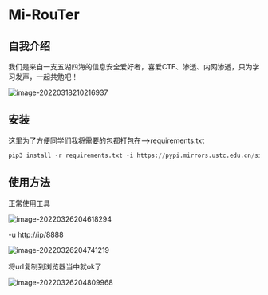 # Mi-RouTer

## 自我介绍

我们是来自一支五湖四海的信息安全爱好者，喜爱CTF、渗透、内网渗透，只为学习发声，一起共勉吧！

![image-20220318210216937](/Users/summer/Documents/GitHub/Mi-RouTer/image/image-20220318210216937.png)

## 安装

这里为了方便同学们我将需要的包都打包在-->requirements.txt

```python
pip3 install -r requirements.txt -i https://pypi.mirrors.ustc.edu.cn/simple/
```

## 使用方法

正常使用工具

![image-20220326204618294](/Users/summer/Documents/GitHub/Mi-RouTer/image/image-20220326204618294.png)

-u http://ip/8888

![image-20220326204741219](/Users/summer/Documents/GitHub/Mi-RouTer/image/image-20220326204741219.png)

将url复制到浏览器当中就ok了

![image-20220326204809968](/Users/summer/Documents/GitHub/Mi-RouTer/image/image-20220326204809968.png)

